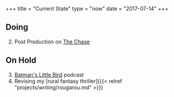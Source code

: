 +++
title = "Current State"
type = "now"
date = "2017-07-14"
+++

## Doing

2. Post Production on [The Chase](http://thechaseshort.com)

## On Hold

3. [Batman's Little Bird](http://batmanslittlebird.com) podcast
2. Revising my [rural fantasy thriller]({{< relref "projects/writing/rougarou.md" >}})
